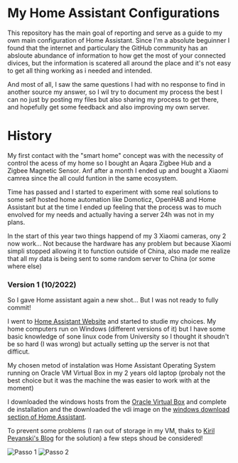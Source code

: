 # My Home Assistant Configurations

This repository has the main goal of reporting and serve as a guide to my own main configuration of Home Assistant.
Since I'm a absolute beguinner I found that the internet and particulary the GitHub community has an absloute abundance of information to how get the most of your connected divices, but the information is scatered all around the place and it's not easy to get all thing working as i needed and intended.

And most of all, I saw the same questions I had with no response to find in another source my answer, so I wil try to document my process the best I can no just by posting my files but also sharing my process to get there, and hopefully get some feedback and also improving my own server.

# History

My first contact with the "smart home" concept was with the necessity of control the acess of my home so I bought an Aqara Zigbee Hub and a Zigbee Magnetic Sensor. Anf after a month I ended up and bought a Xiaomi camrea since the all could funtion in the same ecosystem.

Time has passed and I started to experiment with some real solutions to some self hosted home automation like Domoticz, OpenHAB and Home Assistant but at the time I ended up feeling that the process was to much envolved for my needs and actually having a server 24h was not in my plans.

In the start of this year two things happend of my 3 Xiaomi cameras, ony 2 now work... Not because the hardware has any problem but because Xiaomi simpli stopped allowing it to function outside of China, also made me realize that all my data is being sent to some random server to China (or some where else)

### Version 1 (10/2022)

So I gave Home assistant again a new shot... But I was not ready to fully commit!

I went to [Home Assistant Website](https://www.home-assistant.io/) and started to studie my choices. My home computers run on Windows (different versions of it) but I have some basic knowledge of sone linux code from University so I thought it shoudn't be so hard (I was wrong) but actually setting up the server is not that difficut.

My chosen metod of instalation was Home Assistant Operating System running on Oracle VM Virtual Box in my 2 years old laptop (probaly not the best choice but it was the machine the was easier to work with at the moment)

I downloaded the windows hosts from the [Oracle Virtual Box](https://www.virtualbox.org/wiki/Downloads) and complete de installation and the downloaded the vdi image on the [windows download section of Home Assistant](https://www.home-assistant.io/installation/windows).

To prevent some problems (I ran out of storage in my VM, thaks to [Kiril Peyanski's Blog](https://peyanski.com/) for the solution) a few steps shoud be considered!

![Passo 1](https://user-images.githubusercontent.com/118359759/202221853-08e5aec3-1553-45ce-941d-95fca2b1a8a9.jpg) ![Passo 2](https://user-images.githubusercontent.com/118359759/202224015-87b2b6de-a9ad-4188-b822-c4c8fcee727b.jpg)



